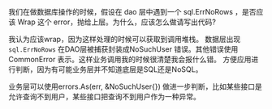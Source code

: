 
我们在做数据库操作的时候，假设在 dao 层中遇到一个 sql.ErrNoRows ，是否应该 Wrap 这个 error，抛给上层。为什么，应该怎么做请写出代码?

我认为应该wrap，因为这样处理的时候可以获取到调用堆栈。
数据层出现`sql.ErrNoRows` 在DAO层被捕获封装成NoSuchUser 错误。其他错误使用CommonError 表示。这样业务调用我的时候很清楚我会报什么错。
方便应用进行判断，因为有可能业务层并不知道底层是SQL还是NoSQL。

业务层可以使用errors.As(err, &NoSuchUser{}) 做进一步判断，比如某些接口是允许查询不到用户，某些接口把查询不到用户作为一种异常。